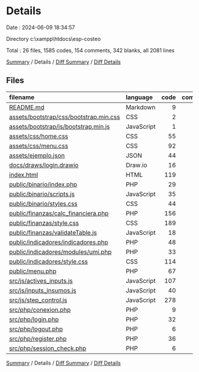 # Details

Date : 2024-06-09 18:34:57

Directory c:\\xampp\\htdocs\\esp-costeo

Total : 26 files,  1585 codes, 154 comments, 342 blanks, all 2081 lines

[Summary](results.md) / Details / [Diff Summary](diff.md) / [Diff Details](diff-details.md)

## Files
| filename | language | code | comment | blank | total |
| :--- | :--- | ---: | ---: | ---: | ---: |
| [README.md](/README.md) | Markdown | 9 | 0 | 4 | 13 |
| [assets/bootstrap/css/bootstrap.min.css](/assets/bootstrap/css/bootstrap.min.css) | CSS | 2 | 4 | 0 | 6 |
| [assets/bootstrap/js/bootstrap.min.js](/assets/bootstrap/js/bootstrap.min.js) | JavaScript | 1 | 6 | 0 | 7 |
| [assets/css/home.css](/assets/css/home.css) | CSS | 55 | 3 | 8 | 66 |
| [assets/css/menu.css](/assets/css/menu.css) | CSS | 92 | 6 | 15 | 113 |
| [assets/ejemplo.json](/assets/ejemplo.json) | JSON | 44 | 0 | 0 | 44 |
| [docs/draws/login.drawio](/docs/draws/login.drawio) | Draw.io | 16 | 0 | 0 | 16 |
| [index.html](/index.html) | HTML | 119 | 11 | 27 | 157 |
| [public/binario/index.php](/public/binario/index.php) | PHP | 29 | 0 | 1 | 30 |
| [public/binario/scripts.js](/public/binario/scripts.js) | JavaScript | 35 | 0 | 6 | 41 |
| [public/binario/styles.css](/public/binario/styles.css) | CSS | 44 | 0 | 8 | 52 |
| [public/finanzas/calc_financiera.php](/public/finanzas/calc_financiera.php) | PHP | 156 | 0 | 35 | 191 |
| [public/finanzas/style.css](/public/finanzas/style.css) | CSS | 189 | 4 | 31 | 224 |
| [public/finanzas/validateTable.js](/public/finanzas/validateTable.js) | JavaScript | 18 | 0 | 4 | 22 |
| [public/indicadores/indicadores.php](/public/indicadores/indicadores.php) | PHP | 48 | 0 | 15 | 63 |
| [public/indicadores/modules/umi.php](/public/indicadores/modules/umi.php) | PHP | 33 | 4 | 7 | 44 |
| [public/indicadores/style.css](/public/indicadores/style.css) | CSS | 114 | 4 | 27 | 145 |
| [public/menu.php](/public/menu.php) | PHP | 67 | 1 | 14 | 82 |
| [src/js/actives_inputs.js](/src/js/actives_inputs.js) | JavaScript | 107 | 32 | 30 | 169 |
| [src/js/inputs_insumos.js](/src/js/inputs_insumos.js) | JavaScript | 40 | 10 | 6 | 56 |
| [src/js/step_control.js](/src/js/step_control.js) | JavaScript | 278 | 46 | 85 | 409 |
| [src/php/conexion.php](/src/php/conexion.php) | PHP | 9 | 0 | 2 | 11 |
| [src/php/login.php](/src/php/login.php) | PHP | 32 | 5 | 7 | 44 |
| [src/php/logout.php](/src/php/logout.php) | PHP | 6 | 0 | 0 | 6 |
| [src/php/register.php](/src/php/register.php) | PHP | 36 | 18 | 9 | 63 |
| [src/php/session_check.php](/src/php/session_check.php) | PHP | 6 | 0 | 1 | 7 |

[Summary](results.md) / Details / [Diff Summary](diff.md) / [Diff Details](diff-details.md)